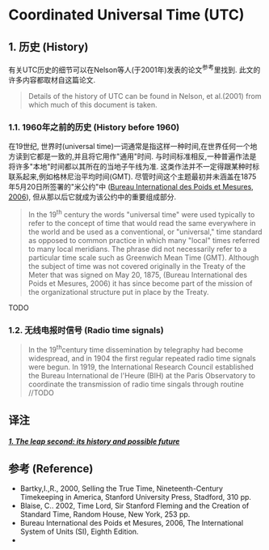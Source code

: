 # Coordinated Universal Time (UTC)
## 1. 历史 (History)
有关UTC历史的细节可以在Nelson等人(于2001年)发表的论文<sup><a id="yes">参考</a></sup>里找到. 此文的许多内容都取材自这篇论文.

> Details of the history of UTC can be found in Nelson, et al.(2001) from which much of this document is taken.

### 1.1. 1960年之前的历史 (History before 1960)

在19世纪, 世界时(universal time)一词通常是指这样一种时间,在世界任何一个地方读到它都是一致的,并且将它用作"通用"时间. 与时间标准相反,一种普遍作法是将许多"本地"时间都以其所在的当地子午线为准. 这类作法并不一定得跟某种时标联系起来,例如格林尼治平均时间(GMT). 尽管时间这个主题最初并未涵盖在1875年5月20日所签署的"米公约"中 ([Bureau International des Poids et Mesures, 2006](#TODO)), 但从那以后它就成为该公约中的重要组成部分.
> In the 19<sup>th</sup> century the words "universal time" were used typically to refer to the concept of time that would read the same everywhere in the world and be used as a conventional, or "universal," time standard as opposed to common practice in which many "local" times referred to many local meridians. The phrase did not necessarily refer to a particular time scale such as Greenwich Mean Time (GMT). Although the subject of time was not covered originally in the Treaty of the Meter that was signed on May 20, 1875, (Bureau International des Poids et Mesures, 2006) it has since become part of the mission of the organizational structure put in place by the Treaty.

TODO

### 1.2. 无线电报时信号 (Radio time signals)

> In the 19<sup>th</sup>century time dissemination by telegraphy had become widespread, and in 1904 the first regular repeated radio time signals were begun. In 1919, the International Research Council established the Bureau International de l'Heure (BIH) at the Paris Observatory to coordinate the transmission of radio time singals through routine //TODO

## 译注
##### [1. The leap second: its history and possible future](https://www.cl.cam.ac.uk/~mgk25/time/metrologia-leapsecond.pdf)

## 参考 (Reference)
* Bartky,I.,R., 2000, Selling the True Time, Nineteenth-Century Timekeeping in America, Stanford University Press, Stadford, 310 pp.
* Blaise, C.. 2002, Time Lord, Sir Stanford Fleming and the Creation of Standard Time, Random House, New York, 253 pp.
* Bureau International des Poids et Mesures, 2006, The International System of Units (SI), Eighth Edition.
* 